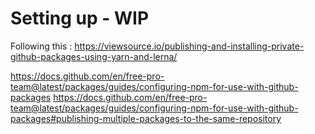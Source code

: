 # Setting up - WIP

Following this :
https://viewsource.io/publishing-and-installing-private-github-packages-using-yarn-and-lerna/

https://docs.github.com/en/free-pro-team@latest/packages/guides/configuring-npm-for-use-with-github-packages
https://docs.github.com/en/free-pro-team@latest/packages/guides/configuring-npm-for-use-with-github-packages#publishing-multiple-packages-to-the-same-repository

